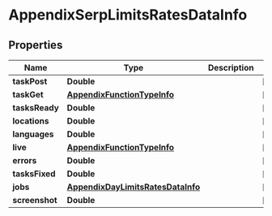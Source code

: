 

# AppendixSerpLimitsRatesDataInfo


## Properties

| Name | Type | Description | Notes |
|------------ | ------------- | ------------- | -------------|
|**taskPost** | **Double** |  |  [optional] |
|**taskGet** | [**AppendixFunctionTypeInfo**](AppendixFunctionTypeInfo.md) |  |  [optional] |
|**tasksReady** | **Double** |  |  [optional] |
|**locations** | **Double** |  |  [optional] |
|**languages** | **Double** |  |  [optional] |
|**live** | [**AppendixFunctionTypeInfo**](AppendixFunctionTypeInfo.md) |  |  [optional] |
|**errors** | **Double** |  |  [optional] |
|**tasksFixed** | **Double** |  |  [optional] |
|**jobs** | [**AppendixDayLimitsRatesDataInfo**](AppendixDayLimitsRatesDataInfo.md) |  |  [optional] |
|**screenshot** | **Double** |  |  [optional] |



